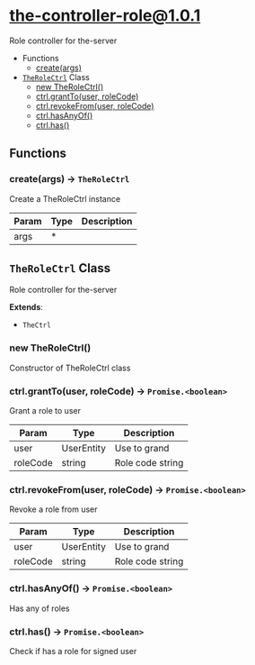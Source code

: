 # the-controller-role@1.0.1

Role controller for the-server

+ Functions
  + [create(args)](#the-controller-role-function-create)
+ [`TheRoleCtrl`](#the-controller-role-classes) Class
  + [new TheRoleCtrl()](#the-controller-role-classes-the-role-ctrl-constructor)
  + [ctrl.grantTo(user, roleCode)](#the-controller-role-classes-the-role-ctrl-grantTo)
  + [ctrl.revokeFrom(user, roleCode)](#the-controller-role-classes-the-role-ctrl-revokeFrom)
  + [ctrl.hasAnyOf()](#the-controller-role-classes-the-role-ctrl-hasAnyOf)
  + [ctrl.has()](#the-controller-role-classes-the-role-ctrl-has)

## Functions

<a class='md-heading-link' name="the-controller-role-function-create" ></a>

### create(args) -> `TheRoleCtrl`

Create a TheRoleCtrl instance

| Param | Type | Description |
| ----- | --- | -------- |
| args | * |  |



<a class='md-heading-link' name="the-controller-role-classes"></a>

## `TheRoleCtrl` Class

Role controller for the-server

**Extends**: 

+ `TheCtrl`



<a class='md-heading-link' name="the-controller-role-classes-the-role-ctrl-constructor" ></a>

### new TheRoleCtrl()

Constructor of TheRoleCtrl class



<a class='md-heading-link' name="the-controller-role-classes-the-role-ctrl-grantTo" ></a>

### ctrl.grantTo(user, roleCode) -> `Promise.<boolean>`

Grant a role to user

| Param | Type | Description |
| ----- | --- | -------- |
| user | UserEntity | Use to grand |
| roleCode | string | Role code string |


<a class='md-heading-link' name="the-controller-role-classes-the-role-ctrl-revokeFrom" ></a>

### ctrl.revokeFrom(user, roleCode) -> `Promise.<boolean>`

Revoke a role from user

| Param | Type | Description |
| ----- | --- | -------- |
| user | UserEntity | Use to grand |
| roleCode | string | Role code string |


<a class='md-heading-link' name="the-controller-role-classes-the-role-ctrl-hasAnyOf" ></a>

### ctrl.hasAnyOf() -> `Promise.<boolean>`

Has any of roles

<a class='md-heading-link' name="the-controller-role-classes-the-role-ctrl-has" ></a>

### ctrl.has() -> `Promise.<boolean>`

Check if has a role for signed user



